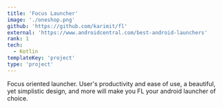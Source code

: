 ```yaml
---
title: 'Focus Launcher'
image: './oneshop.png'
github: 'https://github.com/karimit/fl'
external: 'https://www.androidcentral.com/best-android-launchers'
rank: 1
tech:
  - Kotlin
templateKey: 'project'
type: 'project'
---
```


Focus oriented launcher. User's productivity and ease of use, a beautiful, yet simplistic design,
and more will make you FL your android launcher of choice.
